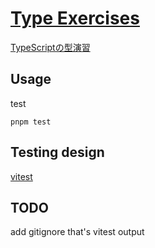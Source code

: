 # [Type Exercises](./src/typeExercises.ts)

[TypeScriptの型演習](https://qiita.com/uhyo/items/e4f54ef3b87afdd65546)

## Usage

test

```console
pnpm test
```

## Testing design

[vitest](https://github.com/vitest-dev/vitest)

## TODO

add gitignore that's vitest output
